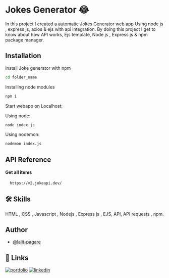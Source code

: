 
# Jokes Generator 😂

In this project I created a automatic Jokes Generator web app Using node js , express js, axios & ejs with api integration. By doing this project I get to know about how API works, Ejs template, Node js , Express js & npm package manager.


## Installation

Install Joke generator with npm

```bash
cd folder_name
```
Installing node modules
```bash
npm i
```
Start webapp on Localhost:

Using node:
```bash
node index.js
```
Using nodemon:
```bash
nodemon index.js
```

## API Reference

#### Get all items

```http
  https://v2.jokeapi.dev/
```

## 🛠 Skills
HTML , CSS , Javascript , Nodejs , Express js , EJS, API, API requests , npm.
## Author

- [@lalit-pagare](https://github.com/lalit-pagare)


## 🔗 Links
[![portfolio](https://img.shields.io/badge/my_portfolio-000?style=for-the-badge&logo=ko-fi&logoColor=white)](https://github.com/lalit-pagare)
[![linkedin](https://img.shields.io/badge/linkedin-0A66C2?style=for-the-badge&logo=linkedin&logoColor=white)](https://www.linkedin.com/in/lalit-pagare-b4926b228/)
